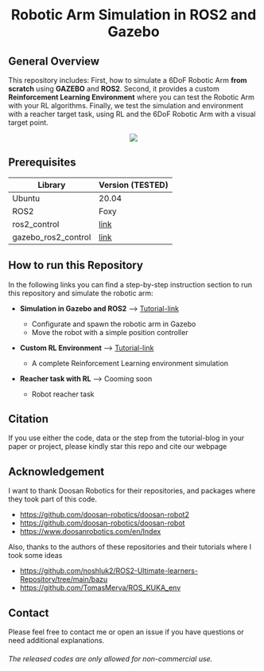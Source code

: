<h1 align="center">
  <br>
Robotic Arm Simulation in ROS2 and Gazebo
  <br>
</h1>


## General Overview

This repository includes: First, how to simulate a 6DoF Robotic Arm **from scratch** using **GAZEBO** and **ROS2**. Second, it provides a custom **Reinforcement Learning Environment** where you can test the Robotic Arm with your RL algorithms. Finally, we test the simulation and environment with a reacher target task, using RL and the 6DoF Robotic Arm with a visual target point.

<p align="center">
  <img src="https://github.com/dvalenciar/robotic_arm_environment/blob/main/images/doosan.gif">
</p>


## Prerequisites

|Library         | Version (TESTED) |
|----------------------|----|
| Ubuntu | 20.04|
| ROS2| Foxy|
| ros2_control |[link](https://github.com/ros-controls/ros2_control/tree/foxy) |
| gazebo_ros2_control | [link](https://github.com/ros-simulation/gazebo_ros2_control/tree/foxy)|

## How to run this Repository 

In the following links you can find a step-by-step instruction section to run this repository and simulate the robotic arm:

* **Simulation in Gazebo and ROS2** --> [Tutorial-link](https://davidvalenciaredro.wixsite.com/my-site/services-7)
  - Configurate and spawn the robotic arm in Gazebo 
  - Move the robot with a simple position controller
   
* **Custom RL Environment** --> [Tutorial-link](https://davidvalenciaredro.wixsite.com/my-site/services-7-1)
  - A complete Reinforcement Learning environment simulation 

* **Reacher task with RL** --> Cooming soon
  - Robot reacher task



## Citation
If you use either the code, data or the step from the tutorial-blog in your paper or project, please kindly star this repo and cite our webpage


## Acknowledgement
I want to thank Doosan Robotics for their repositories, and packages where they took part of this code.

* https://github.com/doosan-robotics/doosan-robot2
* https://github.com/doosan-robotics/doosan-robot
* https://www.doosanrobotics.com/en/Index

Also, thanks to the authors of these repositories and their tutorials where I took some ideas  

* https://github.com/noshluk2/ROS2-Ultimate-learners-Repository/tree/main/bazu
* https://github.com/TomasMerva/ROS_KUKA_env


## Contact
Please feel free to contact me or open an issue if you have questions or need additional explanations.

######  The released codes are only allowed for non-commercial use.
